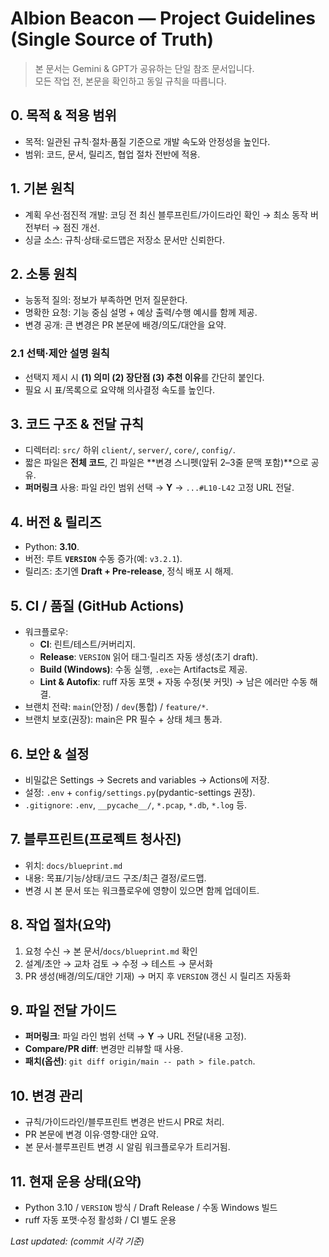 # Albion Beacon — Project Guidelines (Single Source of Truth)

> 본 문서는 Gemini & GPT가 공유하는 단일 참조 문서입니다.  
> 모든 작업 전, 본문을 확인하고 동일 규칙을 따릅니다.

## 0. 목적 & 적용 범위
- 목적: 일관된 규칙·절차·품질 기준으로 개발 속도와 안정성을 높인다.
- 범위: 코드, 문서, 릴리즈, 협업 절차 전반에 적용.

## 1. 기본 원칙
- 계획 우선·점진적 개발: 코딩 전 최신 블루프린트/가이드라인 확인 → 최소 동작 버전부터 → 점진 개선.
- 싱글 소스: 규칙·상태·로드맵은 저장소 문서만 신뢰한다.

## 2. 소통 원칙
- 능동적 질의: 정보가 부족하면 먼저 질문한다.
- 명확한 요청: 기능 중심 설명 + 예상 출력/수행 예시를 함께 제공.
- 변경 공개: 큰 변경은 PR 본문에 배경/의도/대안을 요약.

### 2.1 선택·제안 설명 원칙
- 선택지 제시 시 **(1) 의미 (2) 장단점 (3) 추천 이유**를 간단히 붙인다.  
- 필요 시 표/목록으로 요약해 의사결정 속도를 높인다.

## 3. 코드 구조 & 전달 규칙
- 디렉터리: `src/` 하위 `client/`, `server/`, `core/`, `config/`.
- 짧은 파일은 **전체 코드**, 긴 파일은 **변경 스니펫(앞뒤 2–3줄 문맥 포함)**으로 공유.
- **퍼머링크** 사용: 파일 라인 범위 선택 → **Y** → `...#L10-L42` 고정 URL 전달.

## 4. 버전 & 릴리즈
- Python: **3.10**.
- 버전: 루트 **`VERSION`** 수동 증가(예: `v3.2.1`).
- 릴리즈: 초기엔 **Draft + Pre-release**, 정식 배포 시 해제.

## 5. CI / 품질 (GitHub Actions)
- 워크플로우:
  - **CI**: 린트/테스트/커버리지.
  - **Release**: `VERSION` 읽어 태그·릴리즈 자동 생성(초기 draft).
  - **Build (Windows)**: 수동 실행, `.exe`는 Artifacts로 제공.
  - **Lint & Autofix**: ruff 자동 포맷 + 자동 수정(봇 커밋) → 남은 에러만 수동 해결.
- 브랜치 전략: `main`(안정) / `dev`(통합) / `feature/*`.
- 브랜치 보호(권장): main은 PR 필수 + 상태 체크 통과.

## 6. 보안 & 설정
- 비밀값은 Settings → Secrets and variables → Actions에 저장.
- 설정: `.env` + `config/settings.py`(pydantic-settings 권장).
- `.gitignore`: `.env`, `__pycache__/`, `*.pcap`, `*.db`, `*.log` 등.

## 7. 블루프린트(프로젝트 청사진)
- 위치: `docs/blueprint.md`  
- 내용: 목표/기능/상태/코드 구조/최근 결정/로드맵.  
- 변경 시 본 문서 또는 워크플로우에 영향이 있으면 함께 업데이트.

## 8. 작업 절차(요약)
1) 요청 수신 → 본 문서/`docs/blueprint.md` 확인  
2) 설계/초안 → 교차 검토 → 수정 → 테스트 → 문서화  
3) PR 생성(배경/의도/대안 기재) → 머지 후 `VERSION` 갱신 시 릴리즈 자동화

## 9. 파일 전달 가이드
- **퍼머링크**: 파일 라인 범위 선택 → **Y** → URL 전달(내용 고정).  
- **Compare/PR diff**: 변경만 리뷰할 때 사용.  
- **패치(옵션)**: `git diff origin/main -- path > file.patch`.

## 10. 변경 관리
- 규칙/가이드라인/블루프린트 변경은 반드시 PR로 처리.  
- PR 본문에 변경 이유·영향·대안 요약.  
- 본 문서·블루프린트 변경 시 알림 워크플로우가 트리거됨.

## 11. 현재 운용 상태(요약)
- Python 3.10 / `VERSION` 방식 / Draft Release / 수동 Windows 빌드  
- ruff 자동 포맷·수정 활성화 / CI 별도 운용

*Last updated: (commit 시각 기준)*
